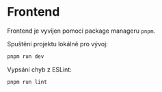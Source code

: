 # Frontend

Frontend je vyvíjen pomocí package manageru `pnpm`.

Spuštění projektu lokálně pro vývoj:
```bash
pnpm run dev
```

Vypsání chyb z ESLint:
```bash
pnpm run lint
```

